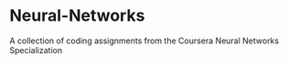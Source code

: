 # Neural-Networks
A collection of coding assignments from the Coursera Neural Networks Specialization 
